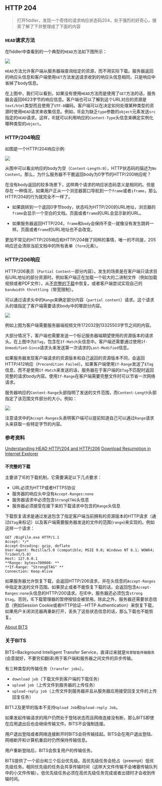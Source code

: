 HTTP 204
---

>   打开fiddler，发现一个奇怪的请求响应状态码204，处于强烈的好奇心，搜索了解了下并整理成了下面的内容

### `HEAD`请求方法

在fiddler中查看到的一个典型的`HEAD`方法如下图所示：

![](http://www.telerik.com/automated-testing-tools/libraries/metabloglib/windows-live-writer-understanding-head-http204-and-http206_f0d4-image_20.sflb)

`HEAD`方法允许客户端从服务器端查询给定的资源，而不用实际下载。服务器返回的响应头信息和客户端使用`GET`方法发送请求收到的响应头信息相同，只是响应中省掉了body信息。

在上图中，我们可以看到，如果没有使用`HEAD`方法而是使用了`GET`方法的话，服务器会返回6623字节的响应信息。客户端也可以了解到这个URL对应的资源是`text/html`类型而且使用了`UTF-8`编码。客户端可以在决定如何处理某种类型的资源时使用`HEAD`请求来收集信息。例如，IE会为缺乏`type`参数的`object`元素发送`src`指定的`HEAD`请求。这样，IE就可以利用响应的`Content-Type`头信息来确定实例化哪种类型的`object`。

### HTTP/204响应

如图是一个HTTP/204响应示例:

![](http://blogs.telerik.com/images/default-source/teststudio-blog-posts/windows-live-writer-understanding-head-http204-and-http206_f0d4-image_9-png)

从图中可以看出响应的body为空（`Content-Length:0`），HTTP状态码的描述为`No
Content`。那么，为什么服务器不干脆返回body为0字节的HTTP/200响应呢？

在没有body返回的较多场景下，这样两个请求的响应状态码意义是相同的。但是存在
一种情况，如果用户正从一个浏览器窗口导航到一个`frame`或者`iframe`，那么HTTP/204的行为就完全不一样了。

* 如果跳转到一个返回0字节body，状态吗为HTTP/200的URL地址，浏览器的`frame`会显示一个空白的文档。页面或者`frame`的URL会显示新的URL。

* 如果服务器返回HTTP/204，`frame`和`body`会保持不变--就像没有发生跳转一样。页面或者`frame`的URL地址也不会改变。

更加不常见的HTTP/205响应和HTTP/204做了同样的事情，唯一的不同是，205响应还会清除当前文档中的所有表单（`form`元素）。

### HTTP/206响应

HTTP/206表示（`Partial Content`--部分内容）。发生的场景是在客户端只请求目标URL地址的部分资源时。例如客户端正在加载一个较大的二进制文件（例如加载视频或者PDF文件），从[不完整的下载](http://blogs.msdn.com/b/ieinternals/archive/2011/06/03/send-an-etag-to-enable-http-206-file-download-resume-without-restarting.aspx)中恢复。或者客户端尝试实现自己的`bandwidth throttling`（带宽限制）。

可以通过请求头中的`Range`来确定部分内容（`partial content`）请求。这个请求头的值指定了客户端需要请求body中的哪部分内容。

![](http://blogs.telerik.com/images/default-source/teststudio-blog-posts/windows-live-writer-understanding-head-http204-and-http206_f0d4-image_15-png)

例如上图为客户端需要服务器端视频文件172032到13325503字节之间的内容。

大部分情况下，客户端也需要发送一个标记服务器端期望使用的资源版本的请求头。在上图中为`ETag`，包含在`If-Match`头信息中。客户端还需要通过使用`If-Unmodified-Since`请求头来发送第一次请求的`Last-Modified`信息。

如果服务器发现客户端请求的资源版本和自己返回的资源版本不同，会返回HTTP/412响应（`Precondition Failed`）。如果客户端使用`If-Range`发送了`ETag`信息，而不是使用`If-Match`来发送的话，服务器在于客户端的`ETag`不匹配时返回完整的请求body内容。使用`If-Range`在客户端需要完整文件时可以节省一次网络请求。

服务器响应的`Content-Range`头部指明了发送的文件范围，而`Content-Length`头部指定了该范围文件部分的大小。例如：

![](http://blogs.telerik.com/images/default-source/teststudio-blog-posts/windows-live-writer-understanding-head-http204-and-http206_f0d4-image_18-png)

注意请求中的`Accept-Ranges`头表明客户端可以提前知道自己可以通过`Range`请求头来获取一些特定字节的内容。


### 参考资料
[Understanding HEAD HTTP/204 and HTTP/206](http://blogs.telerik.com/fiddler/posts/14-01-03/understanding-head-http-204-and-http-206)
[Download Resumption in Internet Explorer](http://blogs.msdn.com/b/ieinternals/archive/2011/06/03/send-an-etag-to-enable-http-206-file-download-resume-without-restarting.aspx)

### `不完整的下载`

主要讲了IE的下载机制，它需要满足以下几点要求：

*   URL必须为HTTP或者HTTPS协议
*   服务器的响应头中没有`Accept-Ranges:none`
*   服务器请求中必须包含`StrongETAG`头信息
*   服务器必须接受在接下来的下载请求中包含的`Range`头信息

下载恢复请求是通过发送包含了指定客户端当前拥有的资源版本的HTTP请求（通过`ETag`来标记）以及客户端需要服务器发送的文件的范围(`range`)来实现的。例如这样一个请求：

```
GET /BigFile.exe HTTP/1.1 
Accept: */* 
Accept-Encoding: gzip, deflate 
User-Agent: Mozilla/5.0 (compatible; MSIE 9.0; Windows NT 6.1; WOW64; Trident/5.0) 
Host: 127.0.0.1 
**Range: bytes=700000- **
**If-Range: "StrongETAG" **
Connection: Keep-Alive
```

如果服务器允许恢复下载，会返回HTTP/206请求，并在头信息的`Accept-Ranges`中指定发送的文件范围。如果禁止或者不能恢复下载的话，会返回包含`Accept-Ranges:none`头信息的HTTP/200请求。在IE中，服务器还必须包含`strong Etag`。否则，IE下载管理器的暂停按钮会被禁用。除此之外，服务器还需要状态信息（例如Session Cookie或者HTTP验证--HTTP Authentication）来恢复下载，如果用户关闭浏览器再重新打开，丢失了这些状态信息的话，那么下载也不能恢复。

[About BITS](http://msdn.microsoft.com/en-us/library/windows/desktop/aa362708(v=vs.85).aspx)

### 关于BITS

BITS=Background Intelligent Transfer Service，直译过来就是`背景智能传输服务`(会意就好，不要穷扣翻译)用于客户端和服务器之间文件的异步传输。

有三种类型的传输任务（`transfer jobs`）。

* `download job`（下载文件到客户端的下载任务）
* `upload job`（上传文件到服务器的上传任务）
* `upload-reply job`（上传文件到服务器并且从服务器应用接受回复文件的上传回复任务）

BIT1.2及更早的版本不支持`Upload Job`和`Upload-reply Job`。

如果发起传输请求的用户仍然处于登陆状态而且网络连接没有断，那么BITS即使在应用退出后也会继续传输文件。BITS不会强制连接。

用户退出登陆或者网络连接断开时BITS会将传输挂起。BITS会在用户退出登陆、网络断开和计算机重启时仍然保持传输信息。

用户重新登陆后，BITS会恢复用户的传输任务。

BITS提供了一个前台和三个后台优先级。高优先级任务会抢占（preempt）低优先级任务。相同优先级的任务会共享传输时间（这样大文件传输不会堵塞传输队列中的小文件传输）。低优先级任务必须在高优先级任务完成或者出错时才会收到传输时间。
